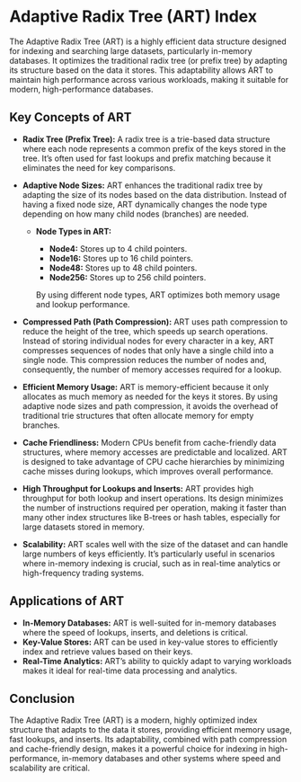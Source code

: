 # Adaptive Radix Tree (ART) Index

The Adaptive Radix Tree (ART) is a highly efficient data structure designed for indexing and searching large datasets, particularly in-memory databases. It optimizes the traditional radix tree (or prefix tree) by adapting its structure based on the data it stores. This adaptability allows ART to maintain high performance across various workloads, making it suitable for modern, high-performance databases.

## Key Concepts of ART

- **Radix Tree (Prefix Tree):** A radix tree is a trie-based data structure where each node represents a common prefix of the keys stored in the tree. It’s often used for fast lookups and prefix matching because it eliminates the need for key comparisons.
- **Adaptive Node Sizes:** ART enhances the traditional radix tree by adapting the size of its nodes based on the data distribution. Instead of having a fixed node size, ART dynamically changes the node type depending on how many child nodes (branches) are needed.
    - **Node Types in ART:**
        - **Node4:** Stores up to 4 child pointers.
        - **Node16:** Stores up to 16 child pointers.
        - **Node48:** Stores up to 48 child pointers.
        - **Node256:** Stores up to 256 child pointers.
        
        By using different node types, ART optimizes both memory usage and lookup performance.
        
- **Compressed Path (Path Compression):** ART uses path compression to reduce the height of the tree, which speeds up search operations. Instead of storing individual nodes for every character in a key, ART compresses sequences of nodes that only have a single child into a single node. This compression reduces the number of nodes and, consequently, the number of memory accesses required for a lookup.
- **Efficient Memory Usage:** ART is memory-efficient because it only allocates as much memory as needed for the keys it stores. By using adaptive node sizes and path compression, it avoids the overhead of traditional trie structures that often allocate memory for empty branches.
- **Cache Friendliness:** Modern CPUs benefit from cache-friendly data structures, where memory accesses are predictable and localized. ART is designed to take advantage of CPU cache hierarchies by minimizing cache misses during lookups, which improves overall performance.
- **High Throughput for Lookups and Inserts:** ART provides high throughput for both lookup and insert operations. Its design minimizes the number of instructions required per operation, making it faster than many other index structures like B-trees or hash tables, especially for large datasets stored in memory.
- **Scalability:** ART scales well with the size of the dataset and can handle large numbers of keys efficiently. It’s particularly useful in scenarios where in-memory indexing is crucial, such as in real-time analytics or high-frequency trading systems.

## Applications of ART

- **In-Memory Databases:** ART is well-suited for in-memory databases where the speed of lookups, inserts, and deletions is critical.
- **Key-Value Stores:** ART can be used in key-value stores to efficiently index and retrieve values based on their keys.
- **Real-Time Analytics:** ART’s ability to quickly adapt to varying workloads makes it ideal for real-time data processing and analytics.

## Conclusion

The Adaptive Radix Tree (ART) is a modern, highly optimized index structure that adapts to the data it stores, providing efficient memory usage, fast lookups, and inserts. Its adaptability, combined with path compression and cache-friendly design, makes it a powerful choice for indexing in high-performance, in-memory databases and other systems where speed and scalability are critical.